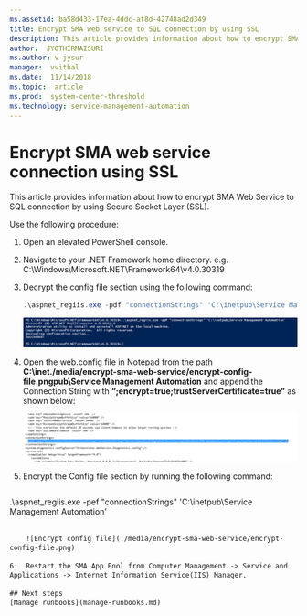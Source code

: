 ```yaml
---
ms.assetid: ba58d433-17ea-4ddc-af8d-42748ad2d349
title: Encrypt SMA web service to SQL connection by using SSL
description: This article provides information about how to encrypt SMA web service to SQL connection by using SSL.
author:  JYOTHIRMAISURI
ms.author: v-jysur
manager:  vvithal
ms.date:  11/14/2018
ms.topic:  article
ms.prod:  system-center-threshold
ms.technology: service-management-automation
---
```


# Encrypt SMA web service connection using SSL

This article provides information about how to encrypt SMA Web Service to SQL connection by using Secure Socket Layer (SSL).

Use the following procedure:

1.	Open an elevated PowerShell console.
2.	Navigate to your .NET Framework home directory.  e.g. C:\Windows\Microsoft.NET\Framework64\v4.0.30319
3.	Decrypt the config file section using the following command:

    ```powershell
    .\aspnet_regiis.exe -pdf "connectionStrings" 'C:\inetpub\Service Management Automation'
    ```
    ![Decrypt config file](./media/encrypt-sma-web-service/decrypt-config-file.png)

4.	Open the web.config file in Notepad from the path **C:\inet./media/encrypt-sma-web-service/encrypt-config-file.pngpub\Service Management Automation** and append the Connection String with **“;encrypt=true;trustServerCertificate=true”** as shown below:

    ![Append connection](./media/encrypt-sma-web-service/append-connection.png)

5.	Encrypt the Config file section by running the following command:

    ```powershell
.\aspnet_regiis.exe -pef "connectionStrings" 'C:\inetpub\Service Management Automation'
```

    ![Encrypt config file](./media/encrypt-sma-web-service/encrypt-config-file.png)

6.	Restart the SMA App Pool from Computer Management -> Service and Applications -> Internet Information Service(IIS) Manager.

## Next steps
[Manage runbooks](manage-runbooks.md)
